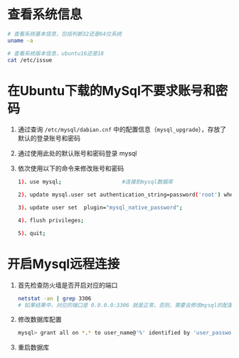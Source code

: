 # 查看系统信息

```bash
# 查看系统基本信息，包括判断32还是64位系统
uname -a

# 查看系统版本信息，ubuntu16还是18
cat /etc/issue
```

# 在Ubuntu下载的MySql不要求账号和密码

1. 通过查询 `/etc/mysql/dabian.cnf` 中的配置信息（`mysql_upgrade`），存放了默认的登录账号和密码
2. 通过使用此处的默认账号和密码登录 mysql
3. 依次使用以下的命令来修改账号和密码

    ```bash
    1)、use mysql;                   #连接到mysql数据库

    2)、update mysql.user set authentication_string=password('root') where user='root' and Host ='localhost';    #修改密码root是密码
    
    3)、update user set  plugin="mysql_native_password";     
    
    4)、flush privileges;
    
    5)、quit; 
    ```

# 开启Mysql远程连接

1. 首先检查防火墙是否开启对应的端口

    ```bash
    netstat -an | grep 3306
    # 如果结果中，对应的端口是 0.0.0.0:3306 就是正常，否则，需要去修改mysql的配置 /etc/mysql/my.cnf
    ```

2. 修改数据库配置

    ```bash
    mysql> grant all on *.* to user_name@'%' identified by 'user_password';
    ```

3. 重启数据库